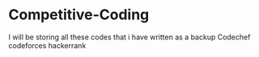 # Competitive-Coding
I will be storing all these codes that i have written as a backup
Codechef codeforces hackerrank
